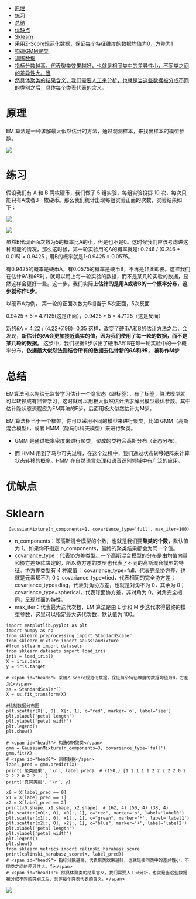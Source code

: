 - [ 原理](#head1)
- [ 练习](#head2)
- [ 总结](#head3)
- [ 优缺点](#head4)
- [ Sklearn](#head5)
- [ 采用Z-Score规范化数据，保证每个特征维度的数据均值为0，方差为1](#head6)
- [ 构造GMM聚类](#head7)
- [ 训练数据](#head8)
- [ 指标分数越高，代表聚类效果越好，也就是相同类中的差异性小，不同类之间的差异性大。当](#head9)
- [ 然具体聚类的结果含义，我们需要人工来分析，也就是当这些数据被分成不同的类别之后，具体每个类表代表的含义。](#head10)
# <span id="head1"> 原理</span>



EM 算法是一种求解最大似然估计的方法，通过观测样本，来找出样本的模型参数。

![](https://upload-images.jianshu.io/upload_images/18339009-7efada0447910fcf?imageMogr2/auto-orient/strip%7CimageView2/2/w/1240) 

# <span id="head2"> 练习</span>

假设我们有 A 和 B 两枚硬币，我们做了 5 组实验，每组实验投掷 10 次，每次只能只有A或者B一枚硬币。那么我们统计出现每组实验正面的次数，实验结果如下：

![](https://upload-images.jianshu.io/upload_images/18339009-da6cbf08e057a67b?imageMogr2/auto-orient/strip%7CimageView2/2/w/1240) 

![](https://upload-images.jianshu.io/upload_images/18339009-6e9296bbd65b8246.png?imageMogr2/auto-orient/strip%7CimageView2/2/w/1240)


虽然B出现正面次数为5的概率比A的小，但是也不是0。这时候我们应该考虑进这种可能的情况，那么这时候，第一轮实验用的A的概率就是: 0.246 / (0.246 + 0.015) = 0.9425；用B的概率就是1-0.9425 = 0.0575。

有0.9425的概率是硬币A，有0.0575的概率是硬币B，不再是非此即彼。这样我们在估计$θA$和$θB$时，就可以用上每一轮实验的数据，而不是某几轮实验的数据，显然这样会更好一些。这一步，我们实际上**估计的是用A或者B的一个概率分布，这步就称作E步**。

以硬币A为例， 第一轮的正面次数为5相当于 5次正面，5次反面

0.9425 * 5 = 4.7125(这是正面），0.9425 * 5 = 4.7125（这是反面）

新的$θA$ = 4.22 / (4.22+7.98)=0.35 这样，改变了硬币A和B的估计方法之后，会发现，**新估计的$θA$会更加接近真实的值，因为我们使用了每一轮的数据，而不是某几轮的数据。** 这步中，我们根据E步求出了硬币A和B在每一轮实验中的一个概率分布，**依据最大似然法则结合所有的数据去估计新的$θA$和$θB$， 被称作M步**

# <span id="head3"> 总结</span>

EM算法可以先给无监督学习估计一个隐状态（即标签），有了标签，算法模型就可以转换成有监督学习，这时就可以用极大似然估计法求解出模型最优参数。其中估计隐状态流程应为EM算法的E步，后面用极大似然估计为M步。

EM 算法相当于一个框架，你可以采用不同的模型来进行聚类，比如 GMM（高斯混合模型），或者 HMM（隐马尔科夫模型）来进行聚类。

*   GMM 是通过概率密度来进行聚类，聚成的类符合高斯分布（正态分布）。

*   而 HMM 用到了马尔可夫过程，在这个过程中，我们通过状态转移矩阵来计算状态转移的概率。HMM 在自然语言处理和语音识别领域中有广泛的应用。

# <span id="head4"> 优缺点</span>











# <span id="head5"> Sklearn</span>

``` GaussianMixture(n_components=1, covariance_type='full', max_iter=100)```
- n_components：即高斯混合模型的个数，也就是我们要**聚类的个数**，默认值为 1。如果你不指定 n_components，最终的聚类结果都会为同一个值。
- covariance_type：代表协方差类型。一个高斯混合模型的分布是由均值向量和协方差矩阵决定的，所以协方差的类型也代表了不同的高斯混合模型的特征。协方差类型有 4 种取值：
covariance_type=full，代表完全协方差，也就是元素都不为 0；
covariance_type=tied，代表相同的完全协方差；
covariance_type=diag，代表对角协方差，也就是对角不为 0，其余为 0；
covariance_type=spherical，代表球面协方差，非对角为 0，对角完全相同，呈现球面的特性。
- max_iter：代表最大迭代次数，EM 算法是由 E 步和 M 步迭代求得最终的模型参数，这里可以指定最大迭代次数，默认值为 100。


```
import matplotlib.pyplot as plt
import numpy as np
from sklearn.preprocessing import StandardScaler
from sklearn.mixture import GaussianMixture
#from sklearn import datasets
from sklearn.datasets import load_iris
iris = load_iris()
X = iris.data
y = iris.target

# <span id="head6"> 采用Z-Score规范化数据，保证每个特征维度的数据均值为0，方差为1</span>
ss = StandardScaler()
X = ss.fit_transform(X)

#绘制数据分布图
plt.scatter(X[:, 0], X[:, 1], c="red", marker='o', label='see')
plt.xlabel('petal length')
plt.ylabel('petal width')
plt.legend()
plt.show()
 
# <span id="head7"> 构造GMM聚类</span>
gmm = GaussianMixture(n_components=3, covariance_type='full')
gmm.fit(X)
# <span id="head8"> 训练数据</span>
label_pred = gmm.predict(X)
print('聚类结果', '\n', label_pred)  # (150,) [1 1 1 1 1 2 2 2 2 2 0 2 2 2 2 0 2 2 ...]
print('真实类别', '\n', y)

x0 = X[label_pred == 0]
x1 = X[label_pred == 1]
x2 = X[label_pred == 2]
print(x0.shape, x1.shape, x2.shape)  # (62, 4) (50, 4) (38, 4)
plt.scatter(x0[:, 0], x0[:, 1], c="red", marker='o', label='label0')
plt.scatter(x1[:, 0], x1[:, 1], c="green", marker='*', label='label1')
plt.scatter(x2[:, 0], x2[:, 1], c="blue", marker='+', label='label2')
plt.xlabel('petal length')
plt.ylabel('petal width')
plt.legend()
plt.show()
from sklearn.metrics import calinski_harabasz_score
print(calinski_harabasz_score(X, label_pred))
# <span id="head9"> 指标分数越高，代表聚类效果越好，也就是相同类中的差异性小，不同类之间的差异性大。当</span>
# <span id="head10"> 然具体聚类的结果含义，我们需要人工来分析，也就是当这些数据被分成不同的类别之后，具体每个类表代表的含义。</span>
```

![](https://upload-images.jianshu.io/upload_images/18339009-b5aef5b4489504bf.png?imageMogr2/auto-orient/strip%7CimageView2/2/w/1240)

